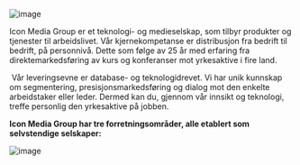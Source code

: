 ![image](https://user-images.githubusercontent.com/54305689/194561274-37883623-4ea6-424b-aae3-be304a5229f2.png)

Icon Media Group er et teknologi- og medieselskap, som tilbyr produkter og tjenester til arbeidslivet. Vår kjernekompetanse er distribusjon fra bedrift til bedrift, på personnivå. Dette som følge av 25 år med erfaring fra direktemarkedsføring av kurs og konferanser mot yrkesaktive i fire land. 

‍
Vår leveringsevne er database- og teknologidrevet. Vi har unik kunnskap om segmentering, presisjonsmarkedsføring og dialog mot den enkelte arbeidstaker eller leder. Dermed kan du, gjennom vår innsikt og teknologi, treffe personlig den yrkesaktive på jobben.
‍

<b>Icon Media Group har tre forretningsområder, alle etablert som selvstendige selskaper:</b>

![image](https://user-images.githubusercontent.com/54305689/194513133-4fe30dd0-84b2-4cca-bc56-e3032c58822a.png)
